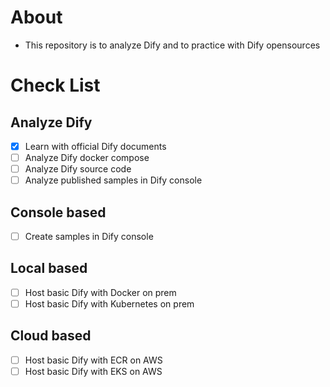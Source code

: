# About
- This repository is to analyze Dify and to practice with Dify opensources
  
# Check List
## Analyze Dify
- [x] Learn with official Dify documents
- [ ] Analyze Dify docker compose
- [ ] Analyze Dify source code
- [ ] Analyze published samples in Dify console
## Console based
- [ ] Create samples in Dify console
## Local based
- [ ] Host basic Dify with Docker on prem
- [ ] Host basic Dify with Kubernetes on prem
## Cloud based
- [ ] Host basic Dify with ECR on AWS
- [ ] Host basic Dify with EKS on AWS
